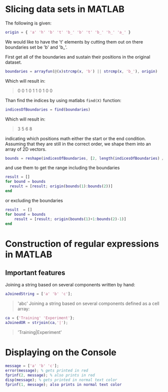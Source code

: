 # Slicing data sets in MATLAB

The following is given:

```matlab
origin = { 'a' 'h' 'b' 't' 'b_' 'b' 't' 'b_' 'h_' 'a_' }
```

We would like to have the 't' elements by cutting them out on there boundaries set be 'b' and 'b_'.

First get all of the boundaries and sustain their positions in the original dataset.

```matlab
boundaries = arrayfun(@(x)strcmp(x, 'b') || strcmp(x, 'b_'), origin)
```
Which will result in:

>  0     0     1     0     1     1     0     1     0     0

Than find the indices by using matlabs `find(X)` function:

```matlab
indicesOfBoundaries = find(boundaries)
```
Which will result in:

>  3     5     6     8

indicating which positions math either the start or the end condition. 
Assuming that they are still in the correct order, we shape them into an array of 2D vectors.

```matlab
bounds = reshape(indicesOfBoundaries, [2, length(indicesOfBoundaries) / 2])
```

and use them to get the range including the boundaries
```matlab
result = []
for bound = bounds
  result = [result; origin(bounds(1):bounds(2))] 
end
```

or excluding the boundaries
```matlab
result  = []
for bound = bounds
    result = [result; origin(bounds(1)+1:bounds(2)-1)]
end
```

# Construction of regular expressions in MATLAB

## Important features

Joining a string based on several components written by hand:
```matlab
aJoinedString = ['a' 'b' 'c']; 
```
> 'abc'
Joining a string based on several components defined as a cell array:
```matlab
ca = {'Training' 'Experiment'};
aJoinedOR = strjoin(ca,'|');
```
> 'Training|Experiment'

# Displaying on the Console

```matlab
message = ['a' 'b' 'c'];
error(message); % gets printed in red
fprinf(2, message); % also prints in red
disp(message); % gets printed in normal text color
fprinf(1, message); also prints in normal text color
```